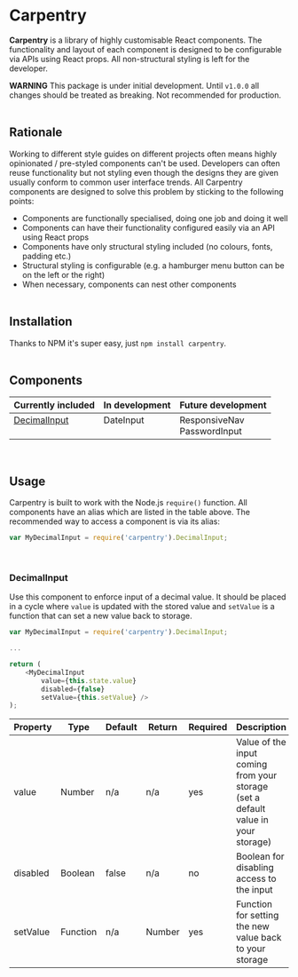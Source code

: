 # Carpentry

**Carpentry** is a library of highly customisable React components. The
functionality and layout of each component is designed to be configurable
via APIs using React props. All non-structural styling is left for the
developer.

**WARNING** This package is under initial development. Until `v1.0.0` all
changes should be treated as breaking. Not recommended for production.
<br><br>

## Rationale

Working to different style guides on different projects often means highly
opinionated / pre-styled components can't be used. Developers can often reuse
functionality but not styling even though the designs they are given usually
conform to common user interface trends. All Carpentry components are designed
to solve this problem by sticking to the following points:

+ Components are functionally specialised, doing one job and doing it well
+ Components can have their functionality configured easily via an API using
	React props
+ Components have only structural styling included (no colours, fonts, padding
	etc.)
+ Structural styling is configurable (e.g. a hamburger menu button can be on
	the left or the right)
+ When necessary, components can nest other components
<br><br>

## Installation

Thanks to NPM it's super easy, just `npm install carpentry`.
<br><br>

## Components

<table>
	<thead>
		<tr>
			<th>Currently included</th>
			<th>In development</th>
			<th>Future development</th>
		</tr>
	</thead>
	<tbody>
		<tr style="vertical-align:top">
			<td><a href="https://github.com/lebowski89/carpentry#decimalinput">DecimalInput</a></td>
			<td>DateInput</td>
			<td>ResponsiveNav
			<br>PasswordInput</td>
		</tr>
	</tbody>
</table>

<br>

## Usage

Carpentry is built to work with the Node.js `require()` function. All
components have an alias which are listed in the table above. The
recommended way to access a component is via its alias:

``` javascript
var MyDecimalInput = require('carpentry').DecimalInput;
```
<br>

### DecimalInput

Use this component to enforce input of a decimal value. It should be placed
in a cycle where `value` is updated with the stored value and `setValue` is
a function that can set a new value back to storage.

``` javascript
var MyDecimalInput = require('carpentry').DecimalInput;

...

return (
	<MyDecimalInput
		value={this.state.value}
		disabled={false}
		setValue={this.setValue} />
);
```

<table>
	<thead>
		<tr>
			<th>Property</th>
			<th>Type</th>
			<th>Default</th>
			<th>Return</th>
			<th>Required</th>
			<th>Description</th>
		</tr>
	</thead>
	<tbody>
		<tr>
			<td>value</td>
			<td>Number</td>
			<td>n/a</td>
			<td>n/a</td>
			<td>yes</td>
			<td>Value of the input coming from your storage (set a default
				value in your storage)</td>
		</tr>
		<tr>
			<td>disabled</td>
			<td>Boolean</td>
			<td>false</td>
			<td>n/a</td>
			<td>no</td>
			<td>Boolean for disabling access to the input</td>
		</tr>
		<tr>
			<td>setValue</td>
			<td>Function</td>
			<td>n/a</td>
			<td>Number</td>
			<td>yes</td>
			<td>Function for setting the new value back to your storage</td>
		</tr>
	</tbody>
</table>
